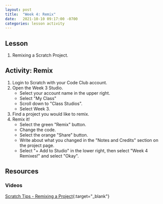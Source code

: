 ```yaml
---
layout: post
title:  "Week 4: Remix"
date:   2021-10-10 09:17:00 -0700
categories: lesson activity
---
```


## Lesson

1. Remixing a Scratch Project.

## Activity: Remix

1. Login to Scratch with your Code Club account.
2. Open the Week 3 Studio.
    * Select your account name in the upper right.
    * Select "My Class"
    * Scroll down to "Class Studios".
    * Select Week 3.
3. Find a project you would like to remix.
4. Remix it!
    * Select the green "Remix" button.
    * Change the code.
    * Select the orange "Share" button.
    * Write about what you changed in the "Notes and Credits" section on the 
      project page.
    * Select "+ Add to Studio" in the lower right, then select "Week 4 
      Remixes!" and select "Okay".

## Resources

### Videos

[Scratch Tips - Remixing a Project](https://www.youtube.com/watch?v=_NY8SOengc0){:target="_blank"}
